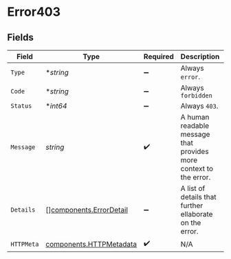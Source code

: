 # Error403


## Fields

| Field                                                              | Type                                                               | Required                                                           | Description                                                        | Example                                                            |
| ------------------------------------------------------------------ | ------------------------------------------------------------------ | ------------------------------------------------------------------ | ------------------------------------------------------------------ | ------------------------------------------------------------------ |
| `Type`                                                             | **string*                                                          | :heavy_minus_sign:                                                 | Always `error`.                                                    | error                                                              |
| `Code`                                                             | **string*                                                          | :heavy_minus_sign:                                                 | Always `forbidden`                                                 | forbidden                                                          |
| `Status`                                                           | **int64*                                                           | :heavy_minus_sign:                                                 | Always `403`.                                                      | 403                                                                |
| `Message`                                                          | *string*                                                           | :heavy_check_mark:                                                 | A human readable message that provides more context to the error.  | Request failed validation                                          |
| `Details`                                                          | [][components.ErrorDetail](../../models/components/errordetail.md) | :heavy_minus_sign:                                                 | A list of details that further ellaborate on the error.            |                                                                    |
| `HTTPMeta`                                                         | [components.HTTPMetadata](../../models/components/httpmetadata.md) | :heavy_check_mark:                                                 | N/A                                                                |                                                                    |